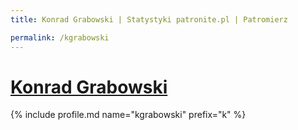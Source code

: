 ```yaml
---
title: Konrad Grabowski | Statystyki patronite.pl | Patromierz

permalink: /kgrabowski
---
```


# [Konrad Grabowski](https://patronite.pl/kgrabowski)

{% include profile.md name="kgrabowski" prefix="k" %}
